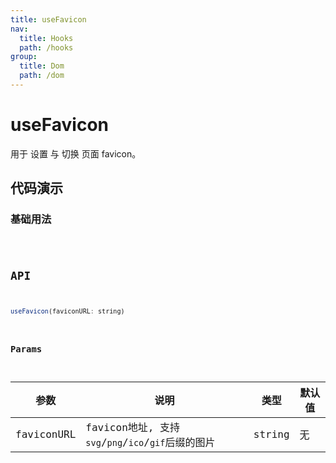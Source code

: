 ```yaml
---
title: useFavicon
nav:
  title: Hooks
  path: /hooks
group:
  title: Dom
  path: /dom
---
```


# useFavicon

用于 设置 与 切换 页面 favicon。

## 代码演示

### 基础用法

<code src="./demo/demo1.tsx" />


## API

```javascript
useFavicon(faviconURL: string)
```

### Params

| 参数       | 说明                                               | 类型   | 默认值 |
| ---------- | -------------------------------------------------- | ------ | ------ |
| faviconURL | favicon地址, 支持`svg`/`png`/`ico`/`gif`后缀的图片 | string | 无     |
